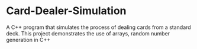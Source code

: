 # Card-Dealer-Simulation
A C++ program that simulates the process of dealing cards from a standard deck. This project demonstrates the use of arrays, random number generation in C++
